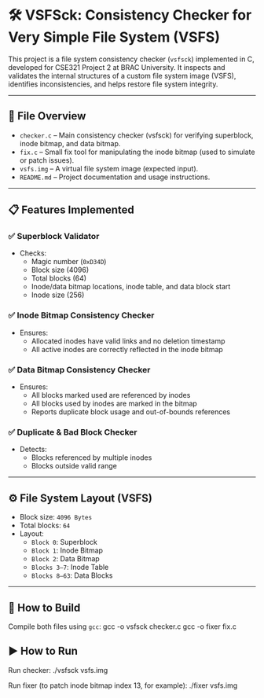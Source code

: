 # 🛠️ VSFSck: Consistency Checker for Very Simple File System (VSFS)

This project is a file system consistency checker (`vsfsck`) implemented in C, developed for CSE321 Project 2 at BRAC University. It inspects and validates the internal structures of a custom file system image (VSFS), identifies inconsistencies, and helps restore file system integrity.

---

## 📂 File Overview

- `checker.c` – Main consistency checker (vsfsck) for verifying superblock, inode bitmap, and data bitmap.
- `fix.c` – Small fix tool for manipulating the inode bitmap (used to simulate or patch issues).
- `vsfs.img` – A virtual file system image (expected input).
- `README.md` – Project documentation and usage instructions.

---

## 📋 Features Implemented

### ✅ Superblock Validator
- Checks:
  - Magic number (`0xD34D`)
  - Block size (4096)
  - Total blocks (64)
  - Inode/data bitmap locations, inode table, and data block start
  - Inode size (256)

### ✅ Inode Bitmap Consistency Checker
- Ensures:
  - Allocated inodes have valid links and no deletion timestamp
  - All active inodes are correctly reflected in the inode bitmap

### ✅ Data Bitmap Consistency Checker
- Ensures:
  - All blocks marked used are referenced by inodes
  - All blocks used by inodes are marked in the bitmap
  - Reports duplicate block usage and out-of-bounds references

### ✅ Duplicate & Bad Block Checker
- Detects:
  - Blocks referenced by multiple inodes
  - Blocks outside valid range

---

## ⚙️ File System Layout (VSFS)

- Block size: `4096 Bytes`
- Total blocks: `64`
- Layout:
  - `Block 0`: Superblock
  - `Block 1`: Inode Bitmap
  - `Block 2`: Data Bitmap
  - `Blocks 3–7`: Inode Table
  - `Blocks 8–63`: Data Blocks

---

## 🧪 How to Build

Compile both files using `gcc`:
gcc -o vsfsck checker.c
gcc -o fixer fix.c

## ▶️ How to Run
Run checker:
./vsfsck vsfs.img

Run fixer (to patch inode bitmap index 13, for example):
./fixer vsfs.img
